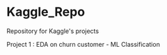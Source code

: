 # Kaggle_Repo
Repository for Kaggle's projects

Project 1 : EDA on churn customer - ML Classification
